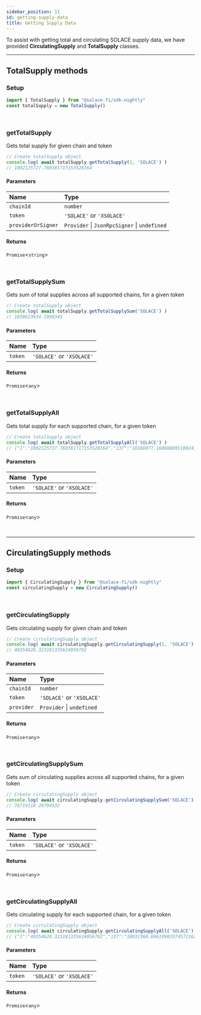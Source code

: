 ```yaml
---
sidebar_position: 11
id: getting-supply-data
title: Getting Supply Data
---
```


To assist with getting total and circulating SOLACE supply data, we have provided **CirculatingSupply** and **TotalSupply** classes.

---

## **TotalSupply methods**

### **Setup**
```js
import { TotalSupply } from "@solace-fi/sdk-nightly"
const totalSupply = new TotalSupply()
```

<br/>

### **getTotalSupply**

Gets total supply for given chain and token

```js
// Create totalSupply object
console.log( await totalSupply.getTotalSupply(1, 'SOLACE') )
// 1002125727.760381717153528164
```

#### Parameters

| Name | Type |
| :------ | :------ |
| `chainId` | `number` |
| `token` | `'SOLACE'` or `'XSOLACE'` |
| `providerOrSigner` | `Provider` \| `JsonRpcSigner` \| `undefined` |

#### Returns

`Promise`<`string`\>

<br/>

### **getTotalSupplySum**

Gets sum of total supplies across all supported chains, for a given token

```js
// Create totalSupply object
console.log( await totalSupply.getTotalSupplySum('SOLACE') )
// 1038623934.1998345
```

#### Parameters

| Name | Type |
| :------ | :------ |
| `token` | `'SOLACE'` or `'XSOLACE'` |

#### Returns

`Promise`<`any`\>

<br/>

### **getTotalSupplyAll**

Gets total supply for each supported chain, for a given token

```js
// Create totalSupply object
console.log( await totalSupply.getTotalSupplyAll('SOLACE') )
// {"1":"1002125727.760381717153528164","137":"18166077.160888695100243844","1313161554":"18332129.278564149669640774"}
```

#### Parameters

| Name | Type |
| :------ | :------ |
| `token` | `'SOLACE'` or `'XSOLACE'` |

#### Returns

`Promise`<`any`\>

<br/>

---

## **CirculatingSupply methods**

### **Setup**
```js
import { CirculatingSupply } from "@solace-fi/sdk-nightly"
const circulatingSupply = new CirculatingSupply()
```

<br/>

### **getCirculatingSupply**

Gets circulating supply for given chain and token

```js
// Create circulatingSupply object
console.log( await circulatingSupply.getCirculatingSupply(1, 'SOLACE') )
// 40354628.323181335624956782
```

#### Parameters

| Name | Type |
| :------ | :------ |
| `chainId` | `number` |
| `token` | `'SOLACE'` or `'XSOLACE'` |
| `provider` | `Provider` \| `undefined` |

#### Returns

`Promise`<`any`\>

<br/>

### **getCirculatingSupplySum**

Gets sum of circulating supplies across all supported chains, for a given token

```js
// Create circulatingSupply object
console.log( await circulatingSupply.getCirculatingSupplySum('SOLACE') )
// 76719118.29794532
```

#### Parameters

| Name | Type |
| :------ | :------ |
| `token` | `'SOLACE'` or `'XSOLACE'` |

#### Returns

`Promise`<`any`\>

<br/>

### **getCirculatingSupplyAll**

Gets circulating supply for each supported chain, for a given token

```js
// Create circulatingSupply object
console.log( await circulatingSupply.getCirculatingSupplyAll('SOLACE') )
// {"1":"40354628.323181335624956782","137":"18032360.696199833745721628","1313161554":"18332129.278564149669640774"}
```

#### Parameters

| Name | Type |
| :------ | :------ |
| `token` | `'SOLACE'` or `'XSOLACE'` |

#### Returns

`Promise`<`any`\>

<br/>
